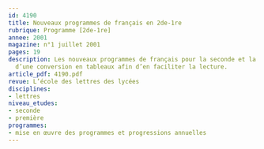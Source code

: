 ```yaml
---
id: 4190
title: Nouveaux programmes de français en 2de-1re
rubrique: Programme [2de-1re] 
annee: 2001
magazine: n°1 juillet 2001
pages: 19
description: Les nouveaux programmes de français pour la seconde et la première assortis
  d’une conversion en tableaux afin d’en faciliter la lecture.
article_pdf: 4190.pdf
revue: L’école des lettres des lycées
disciplines:
- lettres
niveau_etudes:
- seconde
- première
programmes:
- mise en œuvre des programmes et progressions annuelles
---
```

